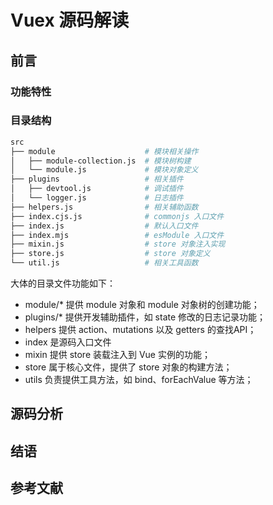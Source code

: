 # Vuex 源码解读

## 前言

### 功能特性

### 目录结构

```sh
src
├── module                    # 模块相关操作
│   ├── module-collection.js  # 模块树构建
│   └── module.js             # 模块对象定义
├── plugins                   # 相关插件
│   ├── devtool.js            # 调试插件
│   └── logger.js             # 日志插件
├── helpers.js                # 相关辅助函数
├── index.cjs.js              # commonjs 入口文件
├── index.js                  # 默认入口文件
├── index.mjs                 # esModule 入口文件
├── mixin.js                  # store 对象注入实现
├── store.js                  # store 对象定义
└── util.js                   # 相关工具函数
```

大体的目录文件功能如下：

* module/* 提供 module 对象和 module 对象树的创建功能；
* plugins/* 提供开发辅助插件，如 state 修改的日志记录功能；
* helpers 提供 action、mutations 以及 getters 的查找API；
* index 是源码入口文件
* mixin 提供 store 装载注入到 Vue 实例的功能；
* store 属于核心文件，提供了 store 对象的构建方法；
* utils 负责提供工具方法，如 bind、forEachValue 等方法；

## 源码分析

## 结语

## 参考文献

